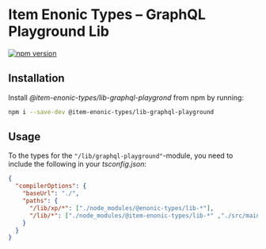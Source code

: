 # Item Enonic Types – GraphQL Playground Lib

[![npm version](https://badge.fury.io/js/@item-enonic-types%2Flib-graphql-playground.svg)](https://badge.fury.io/js/@item-enonic-types%2Flib-grapql-playground)

## Installation

Install *@item-enonic-types/lib-graphql-playgrond* from npm by running:

```bash
npm i --save-dev @item-enonic-types/lib-graphql-playground
```

## Usage

To the types for the `"/lib/graphql-playground"`-module, you need to include the following in your *tsconfig.json*:

```json
{
  "compilerOptions": {
    "baseUrl": "./",
    "paths": {
      "/lib/xp/*": ["./node_modules/@enonic-types/lib-*"],
      "/lib/*": ["./node_modules/@item-enonic-types/lib-*" ,"./src/main/resources/lib/*"]
    }
  }
}
```